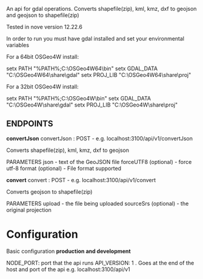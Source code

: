 An api for gdal operations. Converts shapefile(zip), kml, kmz, dxf to geojson and geojson to shapefile(zip)

Tested in nove version 12.22.6

In order to run you must have gdal installed and set your environmental variables

For a 64bit OSGeo4W install:

setx PATH "%PATH%;C:\OSGeo4W64\bin"
setx GDAL_DATA "C:\OSGeo4W64\share\gdal"
setx PROJ_LIB "C:\OSGeo4W64\share\proj"

For a 32bit OSGeo4W install:

setx PATH "%PATH%;C:\OSGeo4W\bin"
setx GDAL_DATA "C:\OSGeo4W\share\gdal"
setx PROJ_LIB "C:\OSGeo4W\share\proj"

## ENDPOINTS

**convertJson**
convertJson : POST - e.g. localhost:3100/api/v1/convertJson

Converts shapefile(zip), kml, kmz, dxf to geojson

PARAMETERS
json - text of the GeoJSON file
forceUTF8 (optional) - force utf-8
format (optional) - File format supported

**convert**
convert : POST - e.g. localhost:3100/api/v1/convert

Converts geojson to shapefile(zip)

PARAMETERS
upload - the file being uploaded
sourceSrs (optional) - the original projection

# Configuration

Basic configuration **production and development**

NODE_PORT: port that the api runs
API_VERSION: 1 . Goes at the end of the host and port of the api e.g. localhost:3100/api/v1
